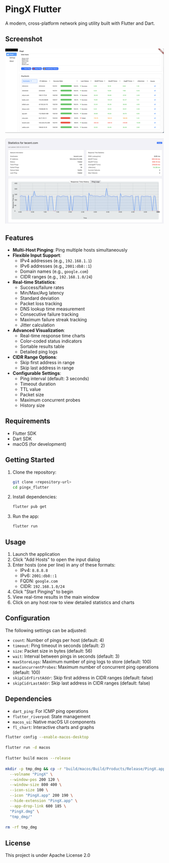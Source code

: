 # PingX Flutter

A modern, cross-platform network ping utility built with Flutter and Dart.

## Screenshot

![Ping Results List](demo/pingResultsTable.png)

![Ping Statistics](demo/pingStatistics.png)

## Features

- **Multi-Host Pinging**: Ping multiple hosts simultaneously
- **Flexible Input Support**:
  - IPv4 addresses (e.g., `192.168.1.1`)
  - IPv6 addresses (e.g., `2001:db8::1`)
  - Domain names (e.g., `google.com`)
  - CIDR ranges (e.g., `192.168.1.0/24`)
- **Real-time Statistics**:
  - Success/failure rates
  - Min/Max/Avg latency
  - Standard deviation
  - Packet loss tracking
  - DNS lookup time measurement
  - Consecutive failure tracking
  - Maximum failure streak tracking
  - Jitter calculation
- **Advanced Visualization**:
  - Real-time response time charts
  - Color-coded status indicators
  - Sortable results table
  - Detailed ping logs
- **CIDR Range Options**:
  - Skip first address in range
  - Skip last address in range
- **Configurable Settings**:
  - Ping interval (default: 3 seconds)
  - Timeout duration
  - TTL value
  - Packet size
  - Maximum concurrent probes
  - History size

## Requirements

- Flutter SDK
- Dart SDK
- macOS (for development)

## Getting Started

1. Clone the repository:
   ```bash
   git clone <repository-url>
   cd pingx_flutter
   ```

2. Install dependencies:
   ```bash
   flutter pub get
   ```

3. Run the app:
   ```bash
   flutter run
   ```

## Usage

1. Launch the application
2. Click "Add Hosts" to open the input dialog
3. Enter hosts (one per line) in any of these formats:
   - IPv4: `8.8.8.8`
   - IPv6: `2001:db8::1`
   - FQDN: `google.com`
   - CIDR: `192.168.1.0/24`
4. Click "Start Pinging" to begin
5. View real-time results in the main window
6. Click on any host row to view detailed statistics and charts

## Configuration

The following settings can be adjusted:

- `count`: Number of pings per host (default: 4)
- `timeout`: Ping timeout in seconds (default: 2)
- `size`: Packet size in bytes (default: 56)
- `wait`: Interval between pings in seconds (default: 3)
- `maxStoreLogs`: Maximum number of ping logs to store (default: 100)
- `maxConcurrentProbes`: Maximum number of concurrent ping operations (default: 100)
- `skipCidrFirstAddr`: Skip first address in CIDR ranges (default: false)
- `skipCidrLastAddr`: Skip last address in CIDR ranges (default: false)

## Dependencies

- `dart_ping`: For ICMP ping operations
- `flutter_riverpod`: State management
- `macos_ui`: Native macOS UI components
- `fl_chart`: Interactive charts and graphs

```bash
flutter config --enable-macos-desktop

flutter run -d macos

flutter build macos --release

mkdir -p tmp_dmg && cp -r "build/macos/Build/Products/Release/PingX.app" tmp_dmg/ && create-dmg \
  --volname "PingX" \
  --window-pos 200 120 \
  --window-size 800 400 \
  --icon-size 100 \
  --icon "PingX.app" 200 190 \
  --hide-extension "PingX.app" \
  --app-drop-link 600 185 \
  "PingX.dmg" \
  "tmp_dmg/"

rm -rf tmp_dmg
```

## License

This project is under Apache License 2.0
